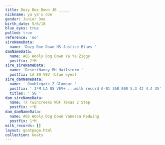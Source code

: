 ```yaml
---
title: Dozy Doe Down JB _____
nickname: ya ya's doe
gender: Junior Doe
birth_date: 5/6/18
blue_eyes: true
polled: true
reference: 'no'
sireNameData:
  name: 'Dozy Doe Down HS Justice Blues '
damNameData:
  name: AGS Wooly Dog Down Ya Ya Ziggy
  postfix: 2*M
sire_sireNameData:
  name: 'DesertNanny BH Hailstorm '
  postfix: LA 89 VEV (blue eyes)
sire_damNameData:
  name: ' Doublegate Z Glamour '
  postfix: ' 3*M LA 85 VEV+ ...milk record 6-01 368 800 5.3 42 4.4 35'
  titles: ' SG '
dam_sireNameData:
  name: TX Twincreeks WDF Texas 2 Step
  postfix: +*B
dam_damNameData:
  name: AGS Wooly Dog Down Vanessa Redwing
  postfix: 1*M
milk_records: []
layout: goatpage.html
collection: Goats
---
```


